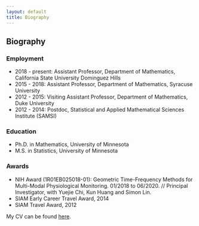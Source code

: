 ```yaml
---
layout: default
title: Biography
---
```

## Biography

### Employment
- 2018 - present: Assistant Professor, Department of Mathematics, California State
University Dominguez Hills
- 2015 - 2018: Assistant Professor, Department of Mathematics, Syracuse University
- 2012 - 2015: Visiting Assistant Professor, Department of Mathematics, Duke University
- 2012 - 2014: Postdoc, Statistical and Applied Mathematical Sciences Institute (SAMSI)

### Education
- Ph.D. in Mathematics, University of Minnesota
- M.S. in Statistics, University of Minnesota

### Awards
- NIH Award (1R01EB025018-01): Geometric Time-Frequency Methods for Multi-Modal
Physiological Monitoring. 01/2018 to 06/2020. //
Principal Investigator, with Yuejie Chi, Kun Huang and Simon Lin.
- SIAM Early Career Travel Award, 2014
- SIAM Travel Award, 2012

My CV can be found [here](../cv.pdf).
